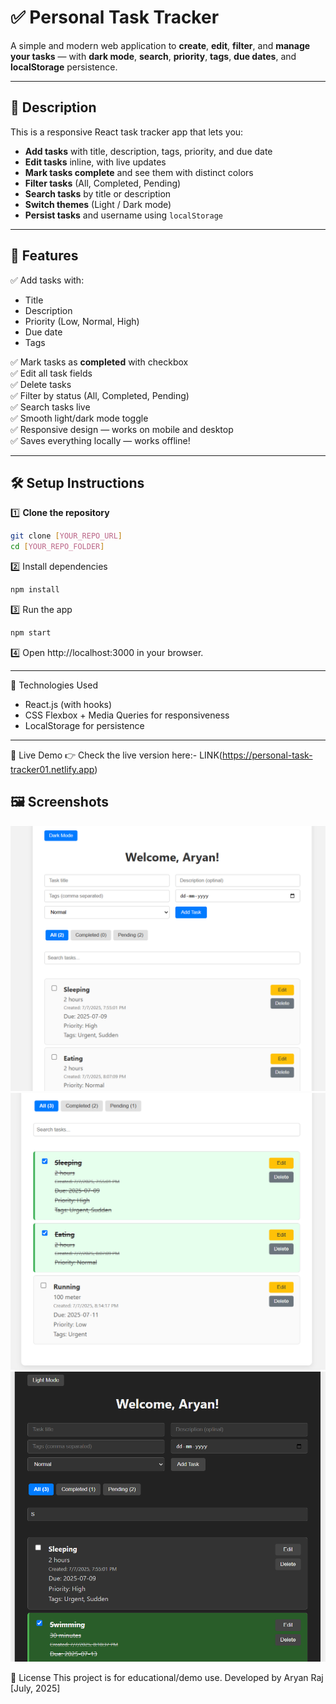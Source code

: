 # ✅ Personal Task Tracker

A simple and modern web application to **create**, **edit**, **filter**, and **manage your tasks** — with **dark mode**, **search**, **priority**, **tags**, **due dates**, and **localStorage** persistence.

---

## 📖 Description

This is a responsive React task tracker app that lets you:
- **Add tasks** with title, description, tags, priority, and due date
- **Edit tasks** inline, with live updates
- **Mark tasks complete** and see them with distinct colors
- **Filter tasks** (All, Completed, Pending)
- **Search tasks** by title or description
- **Switch themes** (Light / Dark mode)
- **Persist tasks** and username using `localStorage`

---

## 🚀 Features

✅ Add tasks with:
- Title  
- Description  
- Priority (Low, Normal, High)  
- Due date  
- Tags

✅ Mark tasks as **completed** with checkbox  
✅ Edit all task fields  
✅ Delete tasks  
✅ Filter by status (All, Completed, Pending)  
✅ Search tasks live  
✅ Smooth light/dark mode toggle  
✅ Responsive design — works on mobile and desktop  
✅ Saves everything locally — works offline!

---

## 🛠 Setup Instructions

1️⃣ **Clone the repository**

```bash
git clone [YOUR_REPO_URL]
cd [YOUR_REPO_FOLDER]
```

2️⃣ Install dependencies

```bash
npm install
```
3️⃣ Run the app

```bash
npm start
```
4️⃣ Open http://localhost:3000 in your browser.

---
🧰 Technologies Used
- React.js (with hooks)
- CSS Flexbox + Media Queries for responsiveness
- LocalStorage for persistence
---

🔗 Live Demo
👉 Check the live version here:- LINK(https://personal-task-tracker01.netlify.app)

## 🖼 Screenshots

![Task Tracker Light Mode 1](screenshots/IMG1.png)
![Task Tracker Light Mode 2](screenshots/IMG2.png)
![Task Tracker Dark Mode](screenshots/IMG3.png)

📜 License
This project is for educational/demo use.
Developed by Aryan Raj [July, 2025]
